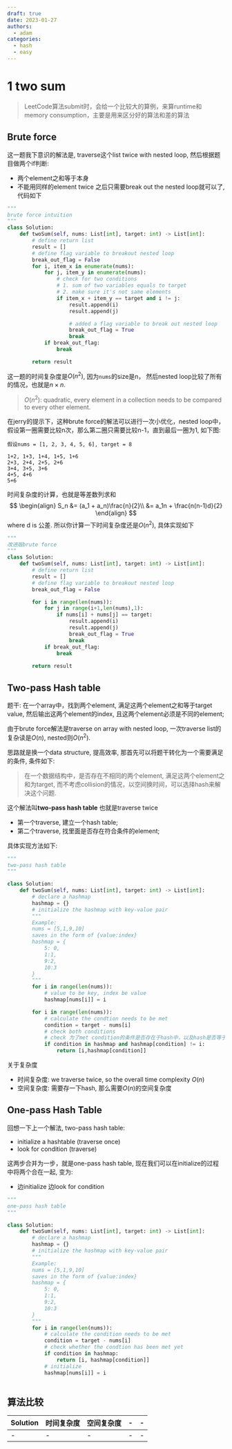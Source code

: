 ```yaml
---
draft: true
date: 2023-01-27
authors:
  - adam
categories:
  - hash
  - easy
---
```


# 1 two sum

> LeetCode算法submit时，会给一个比较大的算例，来算runtime和memory consumption，主要是用来区分好的算法和差的算法

## Brute force
这一题我下意识的解法是, traverse这个list twice with nested loop, 然后根据题目做两个if判断:
- 两个element之和等于本身
- 不能用同样的element twice
之后只需要break out the nested loop就可以了, 代码如下

```python
"""
brute force intuition
"""
class Solution:
    def twoSum(self, nums: List[int], target: int) -> List[int]:
        # define return list
        result = []
        # define flag variable to breakout nested loop
        break_out_flag = False
        for i, item_x in enumerate(nums):
            for j, item_y in enumerate(nums):
                # check for two conditions
                # 1. sum of two variables equals to target
                # 2. make sure it's not same elements
                if item_x + item_y == target and i != j:
                    result.append(i)
                    result.append(j)

                    # added a flag variable to break out nested loop
                    break_out_flag = True
                    break
            if break_out_flag:
                break

        return result
```
这一题的时间复杂度是$O(n^2)$, 因为`nums`的size是n， 然后nested loop比较了所有的情况，也就是$n \times n$.


> $O(n^2)$: quadratic, every element in a collection needs to be compared to every other element.



在jerry的提示下，这种brute force的解法可以进行一次小优化，nested loop中，假设第一圈需要比较n次，那么第二圈只需要比较n-1，直到最后一圈为1, 如下图:

```
假设nums = [1, 2, 3, 4, 5, 6], target = 8

1+2, 1+3, 1+4, 1+5, 1+6
2+3, 2+4, 2+5, 2+6
3+4, 3+5, 3+6
4+5, 4+6
5+6
```
时间复杂度的计算，也就是等差数列求和
$$
\begin{align}
S_n &= (a_1 + a_n)\frac{n}{2}\\
    &= a_1n + \frac{n(n-1)d}{2}
\end{align}
$$
where d is 公差.
所以你计算一下时间复杂度还是$O(n^2)$, 具体实现如下
```python
"""
改进版brute force
"""
class Solution:
    def twoSum(self, nums: List[int], target: int) -> List[int]:
        # define return list
        result = []
        # define flag variable to breakout nested loop
        break_out_flag = False

        for i in range(len(nums)):
            for j in range(i+1,len(nums),1):
                if nums[i] + nums[j] == target:
                    result.append(i)
                    result.append(j)
                    break_out_flag = True
                    break
            if break_out_flag:
                break
    
        return result
```

## Two-pass Hash table

题干: 在一个array中，找到两个element, 满足这两个element之和等于target value, 然后输出这两个element的index, 且这两个element必须是不同的element;

由于brute force解法是traverse on array with nested loop, 一次traverse list的复杂读是$O(n)$, nested则$O(n^2)$. 

思路就是换一个data structure, 提高效率, 那首先可以将题干转化为一个需要满足的条件, 条件如下:

> 在一个数据结构中，是否存在不相同的两个element, 满足这两个element之和为target, 而不考虑collision的情况，以空间换时间，可以选择hash来解决这个问题. 

这个解法叫**two-pass hash table** 也就是traverse twice
- 第一个traverse, 建立一个hash table;
- 第二个traverse, 找里面是否存在符合条件的element;


具体实现方法如下:

```python
"""
two-pass hash table
"""

class Solution:
    def twoSum(self, nums: List[int], target: int) -> List[int]:
        # declare a hashmap
        hashmap = {}
        # initialize the hashmap with key-value pair
        """
        Example:
        nums = [5,1,9,10]
        saves in the form of {value:index}
        hashmap = {
            5: 0,
            1:1,
            9:2,
            10:3
        }
        """
        for i in range(len(nums)):
            # value to be key, index be value
            hashmap[nums[i]] = i

        for i in range(len(nums)):
            # calculate the condtion needs to be met
            condition = target - nums[i]
            # check both conditions
            # check 为了met condition的条件是否存在于hash中，以及hash是否等于其本身
            if condition in hashmap and hashmap[condition] != i:
                return [i,hashmap[condition]]


```

关于复杂度
- 时间复杂度: we traverse twice, so the overall time complexity $O(n)$ 
- 空间复杂度: 需要存一下hash, 那么需要$O(n)$的空间复杂度




## One-pass Hash Table
回想一下上一个解法, two-pass hash table:
- initialize a hashtable (traverse once)
- look for condition (traverse)

这两步合并为一步，就是one-pass hash table, 现在我们可以在initialize的过程中将两个合在一起, 变为:
- 边initialize 边look for condition  


```python
"""
one-pass hash table
"""

class Solution:
    def twoSum(self, nums: List[int], target: int) -> List[int]:
        # declare a hashmap
        hashmap = {}
        # initialize the hashmap with key-value pair
        """
        Example:
        nums = [5,1,9,10]
        saves in the form of {value:index}
        hashmap = {
            5: 0,
            1:1,
            9:2,
            10:3
        }
        """
        for i in range(len(nums)):
            # calculate the condition needs to be met
            condition = target - nums[i]
            # check whether the condtion has been met yet
            if condition in hashmap:
                return [i, hashmap[condition]]
            # initialize 
            hashmap[nums[i]] = i



```


## 算法比较

|Solution|时间复杂度|空间复杂度|-|-|
|-|-|-|-|-|
|-|-|-|-|-|
